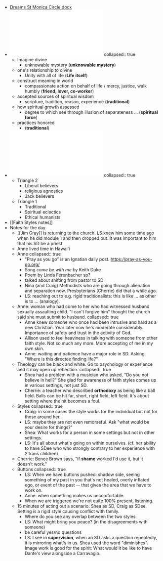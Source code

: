- [Dreams St Monica Circle.docx](../assets/Dreams_St_Monica_Circle_1738800251457_0.docx)
- ![Faith Styles Test - Jan 30 2025 - 2-12 PM.pdf](../assets/Faith_Styles_Test_-_Jan_30_2025_-_2-12_PM_1738800286358_0.pdf)
  collapsed:: true
	- Imagine divine
		- unknowable mystery (**unknowable mystery**)
	- one's relationship to divine
		- Unity with all of life (**Life itself**)
	- construct meaning in world
		- compassionate action on behalf of life / mercy, justice, walk humbly (**friend, lover, co-worker**)
	- accepted sources of spiritual wisdom
		- scripture, tradition, reason, experience (**traditional**)
	- how spiritual growth assessed
		- degree to which see through illusion of separateness ... (**spiritual force**)
	- practices honored
		- (**traditional**)
- ![Faith Styles Chart - Jan 30 2025 - 2-19 PM.pdf](../assets/Faith_Styles_Chart_-_Jan_30_2025_-_2-19_PM_1738800264316_0.pdf)
  collapsed:: true
	- Triangle 2
		- Liberal believers
		- religious agnostics
		- Jack believers
	- Triangle 1
		- Traditional
		- Spiritual eclectics
		- Ethical humanists
- [[Faith Styles notes]]
- Notes for the day
	- [[Jim Gray]] is returning to the church. LS knew him some time ago when he did module 1 and then dropped out. It was important to him that his SD be a priest
	- Anne lived time in Hawai'i
	- Anne
	  collapsed:: true
		- "Pray as you go" is an Ignatian daily post. https://pray-as-you-go.org/
		- Song *come be with me* by Keith Duke
		- Poem by Linda Ferenbacher sp?
		- talked about shifting from pastor to SD
		- Nina (and Craig) Methodists who are going through alienation and separation now. Presbyterians (Cherrie) did that a while ago.
		- LS: reaching out to e.g. rigid traditionalists: this is like ... as other is to ... (analogy).
	- Anne: woman who had come to her who had witnessed husband sexually assaulting child. "I can't forgive him" thought the church said she must submit to husband.
	  collapsed:: true
		- Anne knew someone who once had been intrusive and hard as a new Christian. Year later now he's moderate considerably. Importance of safety and trust in the activity of God.
		- Allison used to feel heaviness in talking with someone from other faith style. Not so much any more. More accepting of me in my own skin.
		- Anne: waiting and patience have a major role in SD. Asking "Where is this directee finding life?"
	- Theology can be  black and white. Go to psychology or experience and it may open up reflection.
	  collapsed:: true
		- Shea had a problem with a musician who asked, "Do you not believe in hell?" She glad for awareness of faith styles comes up in various settings, not just SD.
		- Cherrie: a teacher who described **orthodoxy** as being like a ball field. Balls can be hit far, short, right field, left field. It's about setting where the hit becomes a foul.
	- Styles
	  collapsed:: true
		- Craig: in some cases the style works for the individual but not for those around her.
		- LS: maybe they are not even remorseful. Ask "what would be your desire for things?"
		- Shea: What works for a person in some settings but not in other settings.
		- LS: It's all about what's going on within ourselves. (cf. her ability to have SDee who who strongly contrary to her experience with 2 trans children)
	- Cherrie: Benee Brown says, "If **shame** worked I'd use it, but it doesn't work."
	- Buttons
	  collapsed:: true
		- LS: When we have buttons pushed: shadow side, seeing something of my past in you that's not healed, overly inflated ego, or event of the past  -- that gives the area that we have to work on.
		- Anne: when something makes us uncomfortable.
		- When we are triggered we're not quite 100% present, listening.
	- 15 minutes of acting out a scenario: Shea as SD, Craig as SDee. Setting is a rigid style causing conflict with family.
		- Where do you see any overlap between the two styles.
		- LS: What might bring you peace? (in the disagreements with someone)
		- be careful yes/no questions
		- LS: I see in **supervision**, when an SD asks a question repeatedly, it is mirroring what's in us. Shea used the word "diminishes". Image work is good for the spirit: What would it be like to have Dante's view alongside a Carravagio.